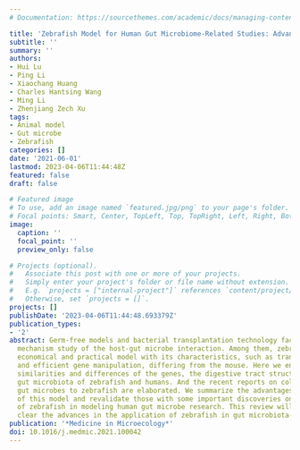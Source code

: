 ```yaml
---
# Documentation: https://sourcethemes.com/academic/docs/managing-content/

title: 'Zebrafish Model for Human Gut Microbiome-Related Studies: Advantages and Limitations'
subtitle: ''
summary: ''
authors:
- Hui Lu
- Ping Li
- Xiaochang Huang
- Charles Hantsing Wang
- Ming Li
- Zhenjiang Zech Xu
tags:
- Animal model
- Gut microbe
- Zebrafish
categories: []
date: '2021-06-01'
lastmod: 2023-04-06T11:44:48Z
featured: false
draft: false

# Featured image
# To use, add an image named `featured.jpg/png` to your page's folder.
# Focal points: Smart, Center, TopLeft, Top, TopRight, Left, Right, BottomLeft, Bottom, BottomRight.
image:
  caption: ''
  focal_point: ''
  preview_only: false

# Projects (optional).
#   Associate this post with one or more of your projects.
#   Simply enter your project's folder or file name without extension.
#   E.g. `projects = ["internal-project"]` references `content/project/deep-learning/index.md`.
#   Otherwise, set `projects = []`.
projects: []
publishDate: '2023-04-06T11:44:48.693379Z'
publication_types:
- '2'
abstract: Germ-free models and bacterial transplantation technology facilitate the
  mechanism study of the host-gut microbe interaction. Among them, zebrafish is an
  economical and practical model with its characteristics, such as transparent larva
  and efficient gene manipulation, differing from the mouse. Here we enumerate the
  similarities and differences of the genes, the digestive tract structure and the
  gut microbiota of zebrafish and humans. And the recent reports on colonizing human
  gut microbes to zebrafish are elaborated. We summarize the advantages and limitations
  of this model and revalidate those with some important discoveries on the utilization
  of zebrafish in modeling human gut microbe research. This review will make the readers
  clear the advances in the application of zebrafish in gut microbiota-related researches.
publication: '*Medicine in Microecology*'
doi: 10.1016/j.medmic.2021.100042
---
```

